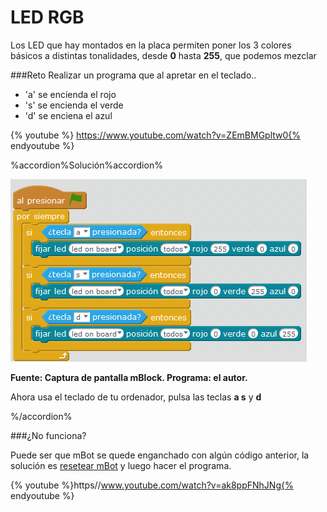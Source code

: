
# LED RGB

Los LED que hay montados en la placa permiten poner los 3 colores básicos a distintas tonalidades, desde **0** hasta **255**, que podemos mezclar

###Reto
Realizar un programa que al apretar en el teclado..
* 'a' se encienda el rojo
* 's' se encienda el verde
* 'd' se enciena el azul

{% youtube %} https://www.youtube.com/watch?v=ZEmBMGpltw0{% endyoutube %} 

%accordion%Solución%accordion%

![](img/intermitente-a-s-d.png)

**Fuente: Captura de pantalla mBlock. Programa: el autor.**

Ahora usa el teclado de tu ordenador, pulsa las teclas **a s** y **d**

%/accordion%


###¿No funciona?


Puede ser que mBot se quede enganchado con algún código anterior, la solución es [resetear mBot](http://aularagon.catedu.es/materialesaularagon2013/mbot/M1/resetear_mbot.html) y luego hacer el programa.


{% youtube %}https//www.youtube.com/watch?v=ak8ppFNhJNg{% endyoutube %}


